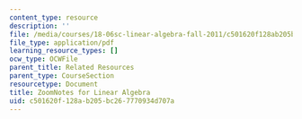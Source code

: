 ```yaml
---
content_type: resource
description: ''
file: /media/courses/18-06sc-linear-algebra-fall-2011/c501620f128ab205bc267770934d707a_MIT18_06SCF11_ZoomNotes.pdf
file_type: application/pdf
learning_resource_types: []
ocw_type: OCWFile
parent_title: Related Resources
parent_type: CourseSection
resourcetype: Document
title: ZoomNotes for Linear Algebra
uid: c501620f-128a-b205-bc26-7770934d707a
---
```


